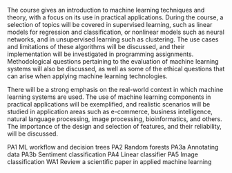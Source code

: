 The course gives an introduction to machine learning techniques and theory, with a focus on its use in practical applications. During the course, a selection of topics will be covered in supervised learning, such as linear models for regression and classification, or nonlinear models such as neural networks, and in unsupervised learning such as clustering. The use cases and limitations of these algorithms will be discussed, and their implementation will be investigated in programming assignments. Methodological questions pertaining to the evaluation of machine learning systems will also be discussed, as well as some of the ethical questions that can arise when applying machine learning technologies.

There will be a strong emphasis on the real-world context in which machine learning systems are used. The use of machine learning components in practical applications will be exemplified, and realistic scenarios will be studied in application areas such as e-commerce, business intelligence, natural language processing, image processing,  bioinformatics, and others. The importance of the design and selection of features, and their reliability, will be discussed.

PA1 ML workflow and decision trees
PA2 Random forests
PA3a Annotating data
PA3b Sentiment classification
PA4 Linear classifier
PA5 Image classification
WA1 Review a scientific paper in applied machine learning
